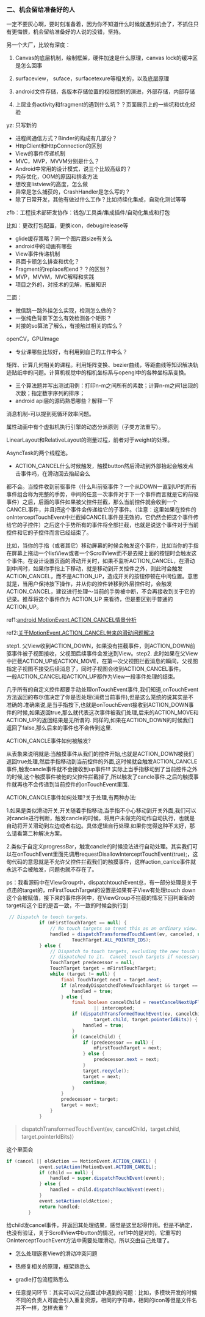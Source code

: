 ### 二、机会留给准备好的人

一定不要灰心啊，要时刻准备着，因为你不知道什么时候就遇到机会了，不抓住只有更悔恨，机会留给准备好的人说的没错，坚持。

另一个大厂，比较有深度：

1. Canvas的底层机制，绘制框架，硬件加速是什么原理，canvas lock的缓冲区是怎么回事

2. surfaceview， suface，surfacetexure等相关的，以及底层原理

3. android文件存储，各版本存储位置的权限控制的演进，外部存储，内部存储

4. 上层业务activity和fragment的遇到什么坑？？页面展示上的一些坑和优化经验

yz: 只写新的

* 进程间通信方式？Binder的构成有几部分？
* HttpClient和HttpConnection的区别
* View的事件传递机制
* MVC，MVP，MVVM分别是什么？
* Android中常用的设计模式，说三个比较高级的？
* 内存优化，OOM的原因和排查方法
* 想改变listview的高度，怎么做
* 异常是怎么捕获的，CrashHandler是怎么写的？
* 除了日常开发，其他有做过什么工作？比如持续化集成，自动化测试等等

zfb：工程技术部研发协作：钱包/工具类/集成插件/自动化集成和打包

比如：更改打包配置，更换icon，debug/release等

* glide缓存策略？同一个图片跟size有关么
* android中的动画有哪些
* View事件传递机制
* 界面卡顿怎么排查和优化？
* Fragment的replace和end？？的区别？
* MVP，MVVM，MVC解释和实践
* 项目之外的，对技术的见解，拓展知识

二面：

* 微信跳一跳外挂怎么实现，检测怎么做的？
* 一张纯色背景下怎么有效检测各个矩形？
* 对接的so算法了解么，有接触过相关的库么？

openCV，GPUImage

* 专业课哪些比较好，有利用到自己的工作中么？

矩阵、计算几何相关的课程。利用矩阵变换、bezier曲线，等距曲线等知识解决轨迹贴纸中的问题。计算机视觉中的相机坐标系与opengl中的各种坐标系变换。

* 三个算法题并写出测试用例：打印n-m之间所有的素数；计算n-m之间1出现的次数；指定数字序列的排序；
* android api层的源码熟悉哪些？解释一下

消息机制-可以提到死循环效率问题。

属性动画中有个虚拟机执行引擎的动态分派原则（子类方法重写）。

LinearLayout和RelativeLayout的测量过程，前者对于weight的处理。

AsyncTask的两个线程池。

* ACTION\_CANCEL什么时候触发，触摸button然后滑动到外部抬起会触发点击事件吗，在滑动回去抬起会么

都不会。当控件收到前驱事件（什么叫前驱事件？一个从DOWN一直到UP的所有事件组合称为完整的手势，中间的任意一次事件对于下一个事件而言就是它的前驱事件）之后，后面的事件如果被父控件拦截，那么当前控件就会收到一个CANCEL事件，并且把这个事件会传递给它的子事件。（注意：这里如果在控件的onInterceptTouchEvent中拦截掉CANCEL事件是无效的，它仍然会把这个事件传给它的子控件）之后这个手势所有的事件将全部拦截，也就是说这个事件对于当前控件和它的子控件而言已经结束了。

比如，当你的手指（或者其它）移动屏幕的时候会触发这个事件，比如当你的手指在屏幕上拖动一个listView或者一个ScrollView而不是去按上面的按钮时会触发这个事件。在设计设置页面的滑动开关时，如果不监听ACTION\_CANCEL，在滑动到中间时，如果你手指上下移动，就是移动到开关控件之外，则此时会触发ACTION\_CANCEL，而不是ACTION\_UP，造成开关的按钮停顿在中间位置。意思就是，当用户保持按下操作，并从你的控件转移到外层控件时，会触发ACTION\_CANCEL，建议进行处理～当前的手势被中断，不会再接收到关于它的记录。推荐将这个事件作为 ACTION\_UP 来看待，但是要区别于普通的 ACTION\_UP。

ref1:[android MotionEvent.ACTION\_CANCEL情景分析](http://blog.csdn.net/y444400/article/details/53435696)

ref2:[关于MotionEvent.ACTION\_CANCEL带来的滑动问题解决](http://blog.csdn.net/kingofhacker/article/details/75111372)

step1. 父View收到ACTION\_DOWN，如果没有拦截事件，则ACTION\_DOWN前驱事件被子视图接收，父视图后续事件会发送到View。step2. 此时如果在父View中拦截ACTION\_UP或ACTION\_MOVE，在第一次父视图拦截消息的瞬间，父视图指定子视图不接受后续消息了，同时子视图会收到ACTION\_CANCEL事件。  
一般ACTION\_CANCEL和ACTION\_UP都作为View一段事件处理的结束。

几乎所有的自定义控件都要手动处理onTouchEvent事件,我们知道,onTouchEvent方法返回的布尔值决定了你是否处理\(消费当前事件\),但是这么笼统的说其实是不准确的.准确来说,是当手指按下,也就是onTouchEvent接收到ACTION\_DOWN事件的时候,如果返回true,那么就代表这次事件被我们处理,后来的ACTION\_MOVE和ACTION\_UP的返回结果是无所谓的. 同样的,如果在ACTION\_DOWN的时候我们返回了false,那么后来的事件也不会传到这里.

ACTION\_CANCLE事件如何被触发?

从表象来说明就是:当触摸事件从我们的控件开始,也就是ACTION\_DOWN被我们返回true处理,然后手指移动到当前控件的外面,这时候就会触发ACTION\_CANCLE事件,触发cancle事件就不会接收到up事件!!! 实际上当手指移动到了当前控件之外的时候,这个触摸事件被他的父控件拦截掉了,所以触发了cancle事件.之后的触摸事件就再也不会传递到当前控件的onTouchEvent里面.

ACTION\_CANCLE事件如何处理?关于处理,有两种办法:

1.如果是类似滑动开关,开关随着手指移动,当手指不小心移动到开关外面,我们可以对cancle进行判断，触发cancle的时候，将用户未做完的动作自动执行，也就是自动将开关滑动到左边或者右边。具体逻辑自行处理.如果你觉得这种不太好，那么请看第二种解决方案。

2.类似于自定义progressBar，触发cancle的时候没法进行自动处理。其实我们可以在onTouchEvent里面先调用requestDisallowInterceptTouchEvent\(true\);，这句代码的意思就是不允许父控件拦截我们的触摸事件，这样action\_canlce事件就永远不会被触发，问题也就不存在了。

ps：我看源码中在ViewGroup中，dispatchtouchEvent总，有一部分处理是关于点击的target的，mFirstTouchTarget的设置是如果有子View有处理touch down这个会被赋值，接下来的事件序列中，在ViewGroup不拦截的情况下回判断新的target和这个旧的是否一致，不一致的时候会执行到

```java
 // Dispatch to touch targets.
            if (mFirstTouchTarget == null) {
                // No touch targets so treat this as an ordinary view.
                handled = dispatchTransformedTouchEvent(ev, canceled, null,
                        TouchTarget.ALL_POINTER_IDS);
            } else {
                // Dispatch to touch targets, excluding the new touch target if we already
                // dispatched to it.  Cancel touch targets if necessary.
                TouchTarget predecessor = null;
                TouchTarget target = mFirstTouchTarget;
                while (target != null) {
                    final TouchTarget next = target.next;
                    if (alreadyDispatchedToNewTouchTarget && target == newTouchTarget) {
                        handled = true;
                    } else {
                        final boolean cancelChild = resetCancelNextUpFlag(target.child)
                                || intercepted;
                        if (dispatchTransformedTouchEvent(ev, cancelChild,
                                target.child, target.pointerIdBits)) {
                            handled = true;
                        }
                        if (cancelChild) {
                            if (predecessor == null) {
                                mFirstTouchTarget = next;
                            } else {
                                predecessor.next = next;
                            }
                            target.recycle();
                            target = next;
                            continue;
                        }
                    }
                    predecessor = target;
                    target = next;
                }
            }
```

> dispatchTransformedTouchEvent\(ev, cancelChild，target.child, target.pointerIdBits\)）

这个里面会

```java
if (cancel || oldAction == MotionEvent.ACTION_CANCEL) {
            event.setAction(MotionEvent.ACTION_CANCEL);
            if (child == null) {
                handled = super.dispatchTouchEvent(event);
            } else {
                handled = child.dispatchTouchEvent(event);
            }
            event.setAction(oldAction);
            return handled;
        }
```

给child发cancel事件，并返回其处理结果，感觉是这里起得作用。但是不确定，也没有验证，关于ScrollView中button的情况，ref1中的是对的，它重写的OnInterceptTouchEvent方法中需要处理滑动，所以交由自己处理了。

* 怎么处理嵌套View的滑动冲突问题

* 热修复相关的原理，框架熟悉么

* gradle打包流程熟悉么

* 任意提问环节：其实可以问之前面试中遇到的问题：比如，多模块开发的时候不同的负责人可能会引入重复资源，相同的字符串，相同的icon等但是文件名并不一样，怎样去重？



